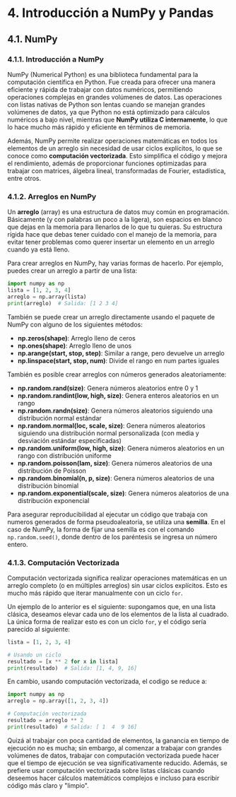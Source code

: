 # 4. Introducción a NumPy y Pandas

## 4.1. NumPy

### 4.1.1. Introducción a NumPy

NumPy (Numerical Python) es una biblioteca fundamental para la computación científica en Python. Fue creada para ofrecer una manera eficiente y rápida de trabajar con datos numéricos, permitiendo operaciones complejas en grandes volúmenes de datos. Las operaciones con listas nativas de Python son lentas cuando se manejan grandes volúmenes de datos, ya que Python no está optimizado para cálculos numéricos a bajo nivel, mientras que **NumPy utiliza C internamente**, lo que lo hace mucho más rápido y eficiente en términos de memoria.

Además, NumPy permite realizar operaciones matemáticas en todos los elementos de un arreglo sin necesidad de usar ciclos explícitos, lo que se conoce como **computación vectorizada**. Esto simplifica el código y mejora el rendimiento, además de proporcionar funciones optimizadas para trabajar con matrices, álgebra lineal, transformadas de Fourier, estadística, entre otros.

### 4.1.2. Arreglos en NumPy

Un **arreglo** (array) es una estructura de datos muy común en programación. Básicamente (y con palabras un poco a la ligera), son espacios en blanco que dejas en la memoria para llenarlos de lo que tu quieras. Su estructura rígida hace que debas tener cuidado con el manejo de la memoria, para evitar tener problemas como querer insertar un elemento en un arreglo cuando ya está lleno.

Para crear arreglos en NumPy, hay varias formas de hacerlo. Por ejemplo, puedes crear un arreglo a partir de una lista:

```python
import numpy as np
lista = [1, 2, 3, 4]
arreglo = np.array(lista)
print(arreglo)  # Salida: [1 2 3 4]
```

También se puede crear un arreglo directamente usando el paquete de NumPy con alguno de los siguientes métodos:

- **np.zeros(shape)**: Arreglo lleno de ceros
- **np.ones(shape)**: Arreglo lleno de unos
- **np.arange(start, stop, step)**: Similar a range, pero devuelve un arreglo
- **np.linspace(start, stop, num)**: Divide el rango en num partes iguales

También es posible crear arreglos con números generados aleatoriamente:

- **np.random.rand(size)**: Genera números aleatorios entre 0 y 1
- **np.random.randint(low, high, size)**: Genera enteros aleatorios en un rango
- **np.random.randn(size)**: Genera números aleatorios siguiendo una distribución normal estándar
- **np.random.normal(loc, scale, size)**: Genera números aleatorios siguiendo una distribución normal personalizada (con media y desviación estándar especificadas)
- **np.random.uniform(low, high, size)**: Genera números aleatorios en un rango con distribución uniforme
- **np.random.poisson(lam, size)**: Genera números aleatorios de una distribución de Poisson
- **np.random.binomial(n, p, size)**: Genera números aleatorios de una distribución binomial
- **np.random.exponential(scale, size)**: Genera números aleatorios de una distribución exponencial

Para asegurar reproducibilidad al ejecutar un código que trabaja con numeros generados de forma pseudoaleatoria, se utiliza una **semilla**. En el caso de NumPy, la forma de fijar una semilla es con el comando `np.random.seed()`, donde dentro de los paréntesis se ingresa un número entero.

### 4.1.3. Computación Vectorizada

Computación vectorizada significa realizar operaciones matemáticas en un arreglo completo (o en múltiples arreglos) sin usar ciclos explícitos. Esto es mucho más rápido que iterar manualmente con un ciclo `for`.

Un ejemplo de lo anterior es el siguiente: supongamos que, en una lista clásica, deseamos elevar cada uno de los elementos de la lista al cuadrado. La única forma de realizar esto es con un ciclo `for`, y el código sería parecido al siguiente:

```python
lista = [1, 2, 3, 4]

# Usando un ciclo
resultado = [x ** 2 for x in lista]
print(resultado)  # Salida: [1, 4, 9, 16]
```

En cambio, usando computación vectorizada, el codigo se reduce a:

```python
import numpy as np
arreglo = np.array([1, 2, 3, 4])

# Computación vectorizada
resultado = arreglo ** 2
print(resultado)  # Salida: [ 1  4  9 16]

```

Quizá al trabajar con poca cantidad de elementos, la ganancia en tiempo de ejecución no es mucha; sin embargo, al comenzar a trabajar con grandes volúmenes de datos, trabajar con computación vectorizada puede hacer que el tiempo de ejecución se vea significativamente reducido. Además, se prefiere usar computación vectorizada sobre listas clásicas cuando deseemos hacer cálculos matemáticos complejos e incluso para escribir código más claro y "limpio".
